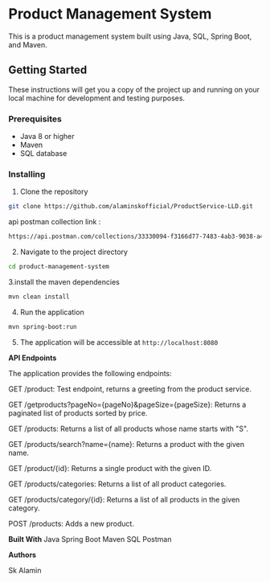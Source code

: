 # Product Management System

This is a product management system built using Java, SQL, Spring Boot, and Maven.

## Getting Started

These instructions will get you a copy of the project up and running on your local machine for development and testing purposes.

### Prerequisites

- Java 8 or higher
- Maven
- SQL database

### Installing

1. Clone the repository
```bash
git clone https://github.com/alaminskofficial/ProductService-LLD.git

```

api postman collection link :
```bash
https://api.postman.com/collections/33330094-f3166d77-7483-4ab3-9038-a460016d2a93?access_key=PMAT-01HX1KY257FWSGSJ7BVSASDRQF
```

2. Navigate to the project directory
```bash
cd product-management-system
```
3.install the maven dependencies
```bash
mvn clean install
```
4. Run the application
```bash
mvn spring-boot:run
```
5. The application will be accessible at `http://localhost:8080`


**API Endpoints**

The application provides the following endpoints:  

GET /product: Test endpoint, returns a greeting from the product service.

GET /getproducts?pageNo={pageNo}&pageSize={pageSize}: Returns a paginated list of products sorted by price.

GET /products: Returns a list of all products whose name starts with "S".

GET /products/search?name={name}: Returns a product with the given name.

GET /product/{id}: Returns a single product with the given ID.

GET /products/categories: Returns a list of all product categories.

GET /products/category/{id}: Returns a list of all products in the given category.

POST /products: Adds a new product.


**Built With**
Java
Spring Boot
Maven
SQL
Postman



**Authors**

Sk Alamin
